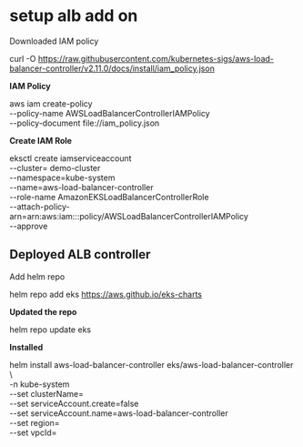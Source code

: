 # setup alb add on

Downloaded IAM policy

curl -O https://raw.githubusercontent.com/kubernetes-sigs/aws-load-balancer-controller/v2.11.0/docs/install/iam_policy.json


**IAM Policy**

aws iam create-policy \
    --policy-name AWSLoadBalancerControllerIAMPolicy \
    --policy-document file://iam_policy.json


**Create IAM Role**

eksctl create iamserviceaccount \
  --cluster= demo-cluster \
  --namespace=kube-system \
  --name=aws-load-balancer-controller \
  --role-name AmazonEKSLoadBalancerControllerRole \
  --attach-policy-arn=arn:aws:iam::<your-aws-account-id>:policy/AWSLoadBalancerControllerIAMPolicy \
  --approve


## Deployed ALB controller

Add helm repo

helm repo add eks https://aws.github.io/eks-charts


**Updated the repo**

helm repo update eks


**Installed**

helm install aws-load-balancer-controller eks/aws-load-balancer-controller \            
  -n kube-system \
  --set clusterName=<your-cluster-name> \
  --set serviceAccount.create=false \
  --set serviceAccount.name=aws-load-balancer-controller \
  --set region=<region> \
  --set vpcId=<your-vpc-id>


